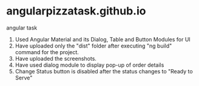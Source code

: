# angularpizzatask.github.io
angular task

1. Used Angular Material and its Dialog, Table and Button Modules for UI
2. Have uploaded only the "dist" folder after executing "ng build" command for the project.
3. Have uploaded the screenshots.
4. Have used dialog module to display pop-up of order details
5. Change Status button is disabled after the status changes to "Ready to Serve"
